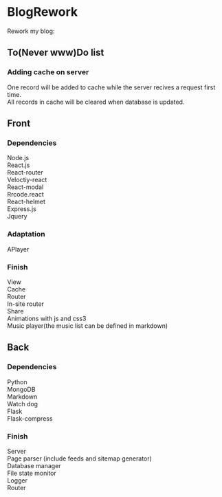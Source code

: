 # BlogRework

Rework my blog:  

## To(Never www)Do list

### Adding cache on server

One record will be added to cache while the server recives a request first time.  
All records in cache will be cleared when database is updated.

## Front

### Dependencies

Node.js  
React.js  
React-router  
Veloctiy-react  
React-modal  
Rrcode.react  
React-helmet  
Express.js   
Jquery  

### Adaptation

APlayer

### Finish

View  
Cache  
Router  
In-site router  
Share  
Animations with js and css3  
Music player(the music list can be defined in markdown)

## Back

### Dependencies

Python  
MongoDB  
Markdown  
Watch dog  
Flask  
Flask-compress

### Finish

Server  
Page parser (include feeds and sitemap generator)  
Database manager  
File state monitor  
Logger  
Router  